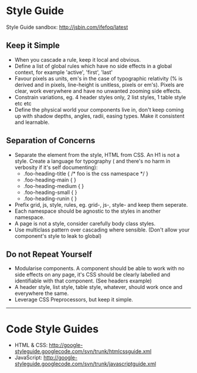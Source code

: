 Style Guide
==============

Style Guide sandbox: http://jsbin.com/ifefoq/latest

Keep it Simple
--------------

* When you cascade a rule, keep it local and obvious.
* Define a list of global rules which have no side effects in a global context,
  for example 'active', 'first', 'last'
* Favour pixels as units, em's in the case of typographic relativity (% is
  derived and in pixels, line-height is unitless, pixels or em's). Pixels are
  clear, work everywhere and have no unwanted zooming side effects.
* Constrain variations, eg. 4 header styles only, 2 list styles, 1 table style
  etc etc
* Define the physical world your components live in, don't keep coming up with
  shadow depths, angles, radii, easing types. Make it consistent and learnable. 

Separation of Concerns
----------------------

* Separate the element from the style, HTML from CSS. An H1 is not a style.
  Create a language for typography ( and there's no harm in verbosity if it's
  self documenting):
    * .foo-heading-title { /* foo is the css namespace */ }
    * .foo-heading-main { }
    * .foo-heading-medium { }
    * .foo-heading-small { }
    * .foo-heading-runin { }
* Prefix grid, js, style, rules, eg. grid-, js-, style- and keep them seperate. 
* Each namespace should be agnostic to the styles in another namespace.
* A page is not a style, consider carefully body class styles.
* Use multiclass pattern over cascading where sensible. (Don't allow your
  component's style to leak to global) 

Do not Repeat Yourself
----------------------

* Modularise components. A component should be able to work with no side effects
  on any page, it's CSS should be clearly labelled and identifiable with that
  component. (See headers example)
* A header style, list style, table style, whatever, should work once and
  everywhere the same.
* Leverage CSS Preprocessors, but keep it simple.


* * *

Code Style Guides
=================

* HTML & CSS: http://google-styleguide.googlecode.com/svn/trunk/htmlcssguide.xml
* JavaScript: http://google-styleguide.googlecode.com/svn/trunk/javascriptguide.xml 
